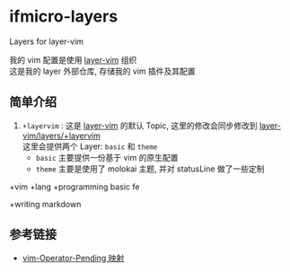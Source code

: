 # ifmicro-layers
Layers for layer-vim

我的 vim 配置是使用 [layer-vim][layer-vim] 组织  
这是我的 layer 外部仓库, 存储我的 vim 插件及其配置  

## 简单介绍

1. `+layervim` : 这是 [layer-vim][layer-vim] 的默认 Topic, 这里的修改会同步修改到 [layer-vim/layers/+layervim][layer-vim/layers/+layervim]  
   这里会提供两个 Layer: `basic` 和 `theme`  
   * `basic` 主要提供一份基于 vim 的原生配置  
   * `theme` 主要是使用了 molokai 主题, 并对 statusLine 做了一些定制  


+vim
+lang
+programming
  basic
	fe

+writing
  markdown

## 参考链接

* [vim-Operator-Pending 映射
](http://www.kancloud.cn/kancloud/learn-vimscript-the-hard-way/49319)  

[layer-vim]: http://layer-vim.ifmicro.com/
[layer-vim/layers/+layervim]: https://github.com/MwumLi/layer-vim/tree/master/layers/+layervim


